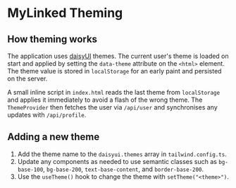 # MyLinked Theming

## How theming works
The application uses [daisyUI](https://daisyui.com/) themes. The current user's theme is loaded on start and applied by setting the `data-theme` attribute on the `<html>` element. The theme value is stored in `localStorage` for an early paint and persisted on the server.

A small inline script in `index.html` reads the last theme from `localStorage` and applies it immediately to avoid a flash of the wrong theme. The `ThemeProvider` then fetches the user via `/api/user` and synchronises any updates with `/api/profile`.

## Adding a new theme
1. Add the theme name to the `daisyui.themes` array in `tailwind.config.ts`.
2. Update any components as needed to use semantic classes such as `bg-base-100`, `bg-base-200`, `text-base-content`, and `border-base-200`.
3. Use the `useTheme()` hook to change the theme with `setTheme("<theme>")`.
